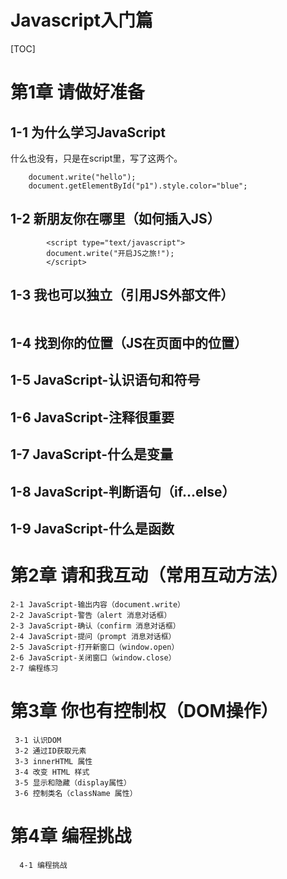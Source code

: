 
# Javascript入门篇

[TOC]

# 第1章 请做好准备

## 1-1 为什么学习JavaScript

什么也没有，只是在script里，写了这两个。
```apple js
	document.write("hello");
	document.getElementById("p1").style.color="blue";
```

## 1-2 新朋友你在哪里（如何插入JS）

```apple js
        <script type="text/javascript">
        document.write("开启JS之旅!");
        </script>
```

## 1-3 我也可以独立（引用JS外部文件）

```apple js

```

## 1-4 找到你的位置（JS在页面中的位置）
## 1-5 JavaScript-认识语句和符号
## 1-6 JavaScript-注释很重要
## 1-7 JavaScript-什么是变量
## 1-8 JavaScript-判断语句（if...else）
## 1-9 JavaScript-什么是函数 

# 第2章 请和我互动（常用互动方法）

    2-1 JavaScript-输出内容（document.write）
    2-2 JavaScript-警告（alert 消息对话框）
    2-3 JavaScript-确认（confirm 消息对话框）
    2-4 JavaScript-提问（prompt 消息对话框）
    2-5 JavaScript-打开新窗口（window.open）
    2-6 JavaScript-关闭窗口（window.close）
    2-7 编程练习 
    
# 第3章 你也有控制权（DOM操作）
 
     3-1 认识DOM
     3-2 通过ID获取元素
     3-3 innerHTML 属性
     3-4 改变 HTML 样式
     3-5 显示和隐藏（display属性）
     3-6 控制类名（className 属性） 
      
# 第4章 编程挑战
  
      4-1 编程挑战 